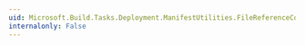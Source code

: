 ```yaml
---
uid: Microsoft.Build.Tasks.Deployment.ManifestUtilities.FileReferenceCollection.GetEnumerator
internalonly: False
---
```

